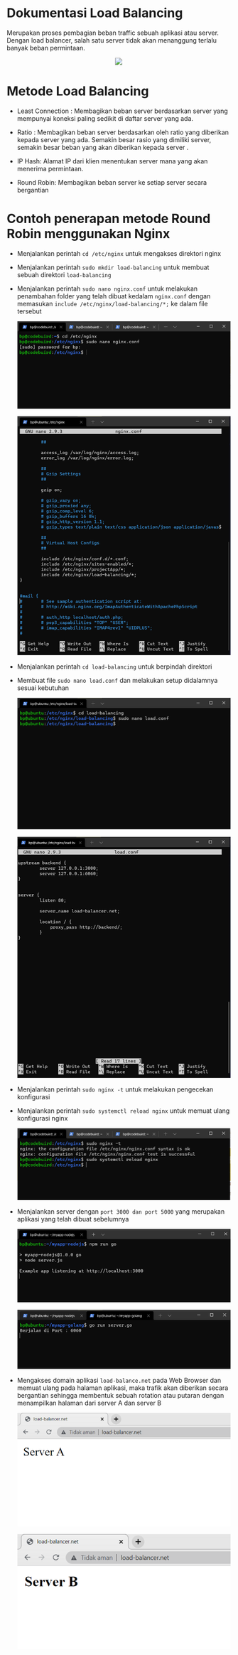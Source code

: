 # Dokumentasi Load Balancing

Merupakan proses pembagian beban traffic sebuah aplikasi atau server. Dengan load balancer, salah satu server tidak akan menanggung terlalu banyak beban permintaan.

<p align="center">
  <img src="https://github.com/BCHTRPRMD/dumbways-dev/blob/master/week-4/assets/load-balancer.png" />
</p>

# Metode Load Balancing

- Least Connection : Membagikan beban server berdasarkan server yang mempunyai koneksi paling sedikit di daftar server yang ada.

- Ratio : Membagikan beban server berdasarkan oleh ratio yang diberikan kepada server yang ada. Semakin besar rasio yang dimiliki server, semakin besar beban yang akan diberikan kepada server .

- IP Hash: Alamat IP dari klien menentukan server mana yang akan menerima permintaan.

- Round Robin: Membagikan beban server ke setiap server secara bergantian

# Contoh penerapan metode Round Robin menggunakan Nginx

- Menjalankan perintah `cd /etc/nginx` untuk mengakses direktori nginx

- Menjalankan perintah `sudo mkdir load-balancing` untuk membuat sebuah direktori `load-balancing`

- Menjalankan perintah `sudo nano nginx.conf` untuk melakukan penambahan folder yang telah dibuat kedalam `nginx.conf` dengan memasukan `include /etc/nginx/load-balancing/*;` ke dalam file tersebut

  ![1](assets/monitoring-1.png)

  ![1](assets/monitoring-2.png)

- Menjalankan perintah `cd load-balancing` untuk berpindah direktori

- Membuat file `sudo nano load.conf` dan melakukan setup didalamnya sesuai kebutuhan

  ![1](assets/monitoring-5.png)

  ![1](assets/monitoring-4.png)

- Menjalankan perintah `sudo nginx -t` untuk melakukan pengecekan konfigurasi
- Menjalankan perintah `sudo systemctl reload nginx` untuk memuat ulang konfigurasi nginx

  ![1](assets/monitoring-3.png)

- Menjalankan server dengan `port 3000 dan port 5000` yang merupakan aplikasi yang telah dibuat sebelumnya

  ![1](assets/monitoring-6.png)

  ![1](assets/monitoring-7.png)

- Mengakses domain aplikasi `load-balance.net` pada Web Browser dan memuat ulang pada halaman aplikasi, maka trafik akan diberikan secara bergantian sehingga membentuk sebuah rotation atau putaran dengan menampilkan halaman dari server A dan server B

  ![1](assets/monitoring-8.png)

  ![1](assets/monitoring-9.png)
